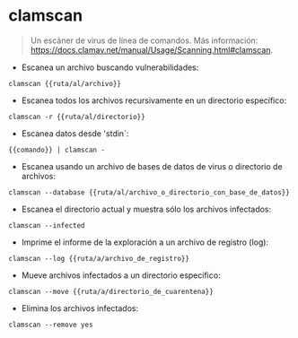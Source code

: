 # clamscan

> Un escáner de virus de línea de comandos.
> Más información: <https://docs.clamav.net/manual/Usage/Scanning.html#clamscan>.

- Escanea un archivo buscando vulnerabilidades:

`clamscan {{ruta/al/archivo}}`

- Escanea todos los archivos recursivamente en un directorio específico:

`clamscan -r {{ruta/al/directorio}}`

- Escanea datos desde 'stdin`:

`{{comando}} | clamscan -`

- Escanea usando un archivo de bases de datos de virus o directorio de archivos:

`clamscan --database {{ruta/al/archivo_o_directorio_con_base_de_datos}}`

- Escanea el directorio actual y muestra sólo los archivos infectados:

`clamscan --infected`

- Imprime el informe de la exploración a un archivo de registro (log):

`clamscan --log {{ruta/a/archivo_de_registro}}`

- Mueve archivos infectados a un directorio específico:

`clamscan --move {{ruta/a/directorio_de_cuarentena}}`

- Elimina los archivos infectados:

`clamscan --remove yes`
